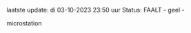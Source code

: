 laatste update: 
di 03-10-2023 23:50   uur 
Status: FAALT - geel - 
<div class="service Y">microstation</div>
